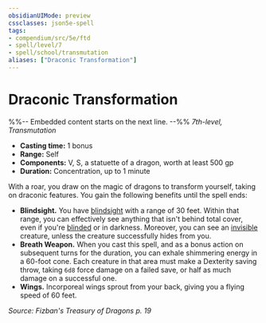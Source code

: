 ```yaml
---
obsidianUIMode: preview
cssclasses: json5e-spell
tags:
- compendium/src/5e/ftd
- spell/level/7
- spell/school/transmutation
aliases: ["Draconic Transformation"]
---
```

# Draconic Transformation
%%-- Embedded content starts on the next line. --%%
*7th-level, Transmutation*  

- **Casting time:** 1 bonus
- **Range:** Self
- **Components:** V, S, a statuette of a dragon, worth at least 500 gp
- **Duration:** Concentration, up to 1 minute

With a roar, you draw on the magic of dragons to transform yourself, taking on draconic features. You gain the following benefits until the spell ends:

- **Blindsight.** You have [blindsight](Mechanics/Rules/senses.md#Blindsight) with a range of 30 feet. Within that range, you can effectively see anything that isn't behind total cover, even if you're [blinded](Mechanics/Rules/conditions.md#Blinded) or in darkness. Moreover, you can see an [invisible](Mechanics/Rules/conditions.md#Invisible) creature, unless the creature successfully hides from you.  
- **Breath Weapon.** When you cast this spell, and as a bonus action on subsequent turns for the duration, you can exhale shimmering energy in a 60-foot cone. Each creature in that area must make a Dexterity saving throw, taking `6d8` force damage on a failed save, or half as much damage on a successful one.  
- **Wings.** Incorporeal wings sprout from your back, giving you a flying speed of 60 feet.  

*Source: Fizban's Treasury of Dragons p. 19*